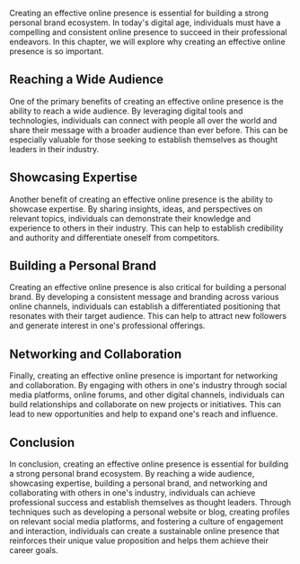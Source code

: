 
Creating an effective online presence is essential for building a strong personal brand ecosystem. In today's digital age, individuals must have a compelling and consistent online presence to succeed in their professional endeavors. In this chapter, we will explore why creating an effective online presence is so important.

Reaching a Wide Audience
------------------------

One of the primary benefits of creating an effective online presence is the ability to reach a wide audience. By leveraging digital tools and technologies, individuals can connect with people all over the world and share their message with a broader audience than ever before. This can be especially valuable for those seeking to establish themselves as thought leaders in their industry.

Showcasing Expertise
--------------------

Another benefit of creating an effective online presence is the ability to showcase expertise. By sharing insights, ideas, and perspectives on relevant topics, individuals can demonstrate their knowledge and experience to others in their industry. This can help to establish credibility and authority and differentiate oneself from competitors.

Building a Personal Brand
-------------------------

Creating an effective online presence is also critical for building a personal brand. By developing a consistent message and branding across various online channels, individuals can establish a differentiated positioning that resonates with their target audience. This can help to attract new followers and generate interest in one's professional offerings.

Networking and Collaboration
----------------------------

Finally, creating an effective online presence is important for networking and collaboration. By engaging with others in one's industry through social media platforms, online forums, and other digital channels, individuals can build relationships and collaborate on new projects or initiatives. This can lead to new opportunities and help to expand one's reach and influence.

Conclusion
----------

In conclusion, creating an effective online presence is essential for building a strong personal brand ecosystem. By reaching a wide audience, showcasing expertise, building a personal brand, and networking and collaborating with others in one's industry, individuals can achieve professional success and establish themselves as thought leaders. Through techniques such as developing a personal website or blog, creating profiles on relevant social media platforms, and fostering a culture of engagement and interaction, individuals can create a sustainable online presence that reinforces their unique value proposition and helps them achieve their career goals.
